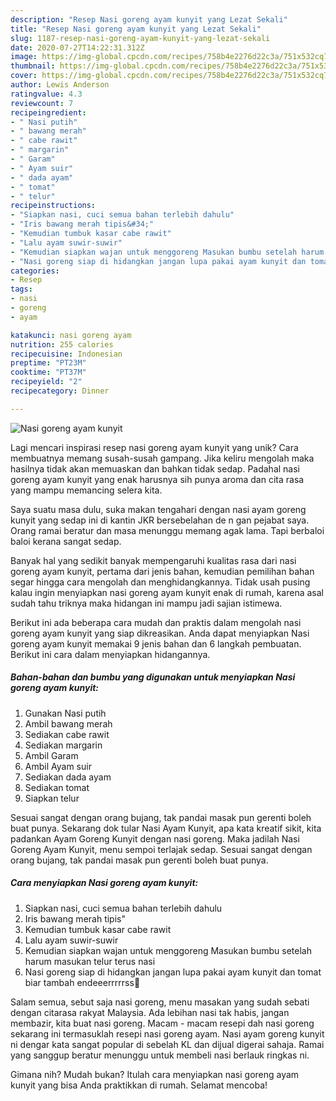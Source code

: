 ```yaml
---
description: "Resep Nasi goreng ayam kunyit yang Lezat Sekali"
title: "Resep Nasi goreng ayam kunyit yang Lezat Sekali"
slug: 1187-resep-nasi-goreng-ayam-kunyit-yang-lezat-sekali
date: 2020-07-27T14:22:31.312Z
image: https://img-global.cpcdn.com/recipes/758b4e2276d22c3a/751x532cq70/nasi-goreng-ayam-kunyit-foto-resep-utama.jpg
thumbnail: https://img-global.cpcdn.com/recipes/758b4e2276d22c3a/751x532cq70/nasi-goreng-ayam-kunyit-foto-resep-utama.jpg
cover: https://img-global.cpcdn.com/recipes/758b4e2276d22c3a/751x532cq70/nasi-goreng-ayam-kunyit-foto-resep-utama.jpg
author: Lewis Anderson
ratingvalue: 4.3
reviewcount: 7
recipeingredient:
- " Nasi putih"
- " bawang merah"
- " cabe rawit"
- " margarin"
- " Garam"
- " Ayam suir"
- " dada ayam"
- " tomat"
- " telur"
recipeinstructions:
- "Siapkan nasi, cuci semua bahan terlebih dahulu"
- "Iris bawang merah tipis&#34;"
- "Kemudian tumbuk kasar cabe rawit"
- "Lalu ayam suwir-suwir"
- "Kemudian siapkan wajan untuk menggoreng Masukan bumbu setelah harum masukan telur terus nasi"
- "Nasi goreng siap di hidangkan jangan lupa pakai ayam kunyit dan tomat biar tambah endeeerrrrrss🤗"
categories:
- Resep
tags:
- nasi
- goreng
- ayam

katakunci: nasi goreng ayam 
nutrition: 255 calories
recipecuisine: Indonesian
preptime: "PT23M"
cooktime: "PT37M"
recipeyield: "2"
recipecategory: Dinner

---
```



![Nasi goreng ayam kunyit](https://img-global.cpcdn.com/recipes/758b4e2276d22c3a/751x532cq70/nasi-goreng-ayam-kunyit-foto-resep-utama.jpg)

Lagi mencari inspirasi resep nasi goreng ayam kunyit yang unik? Cara membuatnya memang susah-susah gampang. Jika keliru mengolah maka hasilnya tidak akan memuaskan dan bahkan tidak sedap. Padahal nasi goreng ayam kunyit yang enak harusnya sih punya aroma dan cita rasa yang mampu memancing selera kita.

Saya suatu masa dulu, suka makan tengahari dengan nasi ayam goreng kunyit yang sedap ini di kantin JKR bersebelahan de n gan pejabat saya. Orang ramai beratur dan masa menunggu memang agak lama. Tapi berbaloi baloi kerana sangat sedap.

Banyak hal yang sedikit banyak mempengaruhi kualitas rasa dari nasi goreng ayam kunyit, pertama dari jenis bahan, kemudian pemilihan bahan segar hingga cara mengolah dan menghidangkannya. Tidak usah pusing kalau ingin menyiapkan nasi goreng ayam kunyit enak di rumah, karena asal sudah tahu triknya maka hidangan ini mampu jadi sajian istimewa.


Berikut ini ada beberapa cara mudah dan praktis dalam mengolah nasi goreng ayam kunyit yang siap dikreasikan. Anda dapat menyiapkan Nasi goreng ayam kunyit memakai 9 jenis bahan dan 6 langkah pembuatan. Berikut ini cara dalam menyiapkan hidangannya.

<!--inarticleads1-->

##### Bahan-bahan dan bumbu yang digunakan untuk menyiapkan Nasi goreng ayam kunyit:

1. Gunakan  Nasi putih
1. Ambil  bawang merah
1. Sediakan  cabe rawit
1. Sediakan  margarin
1. Ambil  Garam
1. Ambil  Ayam suir
1. Sediakan  dada ayam
1. Sediakan  tomat
1. Siapkan  telur


Sesuai sangat dengan orang bujang, tak pandai masak pun gerenti boleh buat punya. Sekarang dok tular Nasi Ayam Kunyit, apa kata kreatif sikit, kita padankan Ayam Goreng Kunyit dengan nasi goreng. Maka jadilah Nasi Goreng Ayam Kunyit, menu sempoi terlajak sedap. Sesuai sangat dengan orang bujang, tak pandai masak pun gerenti boleh buat punya. 

<!--inarticleads2-->

##### Cara menyiapkan Nasi goreng ayam kunyit:

1. Siapkan nasi, cuci semua bahan terlebih dahulu
1. Iris bawang merah tipis&#34;
1. Kemudian tumbuk kasar cabe rawit
1. Lalu ayam suwir-suwir
1. Kemudian siapkan wajan untuk menggoreng Masukan bumbu setelah harum masukan telur terus nasi
1. Nasi goreng siap di hidangkan jangan lupa pakai ayam kunyit dan tomat biar tambah endeeerrrrrss🤗


Salam semua, sebut saja nasi goreng, menu masakan yang sudah sebati dengan citarasa rakyat Malaysia. Ada lebihan nasi tak habis, jangan membazir, kita buat nasi goreng. Macam - macam resepi dah nasi goreng sekarang ini termasuklah resepi nasi goreng ayam. Nasi ayam goreng kunyit ni dengar kata sangat popular di sebelah KL dan dijual digerai sahaja. Ramai yang sanggup beratur menunggu untuk membeli nasi berlauk ringkas ni. 

Gimana nih? Mudah bukan? Itulah cara menyiapkan nasi goreng ayam kunyit yang bisa Anda praktikkan di rumah. Selamat mencoba!
